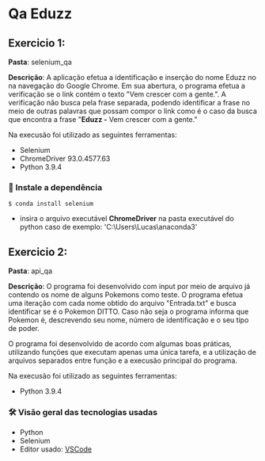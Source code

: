 # Qa Eduzz

## Exercicio 1:

**Pasta**: selenium_qa

**Descrição**: A aplicação efetua a identificação e inserção do nome Eduzz no na navegação do Google Chrome. Em sua abertura, o programa efetua a verificação se o link contém o texto "Vem crescer com a gente.". A verificação não busca pela frase separada, podendo identificar a frase no meio de outras palavras que possam compor o link como é o caso da busca que encontra a frase "**Eduzz -** Vem crescer com a gente."

Na execusão foi utilizado as seguintes ferramentas:
* Selenium
* ChromeDriver 93.0.4577.63
* Python 3.9.4

### 🎲 Instale a dependência
    $ conda install selenium
    
  * insira o arquivo executável **ChromeDriver** na pasta executável do python
    caso de exemplo: 'C:\Users\Lucas\anaconda3\'

## Exercicio 2:

**Pasta**: api_qa

**Descrição**: O programa foi desenvolvido com input por meio de arquivo já contendo os nome de alguns Pokemons como teste. O programa efetua uma iteração com cada nome obtido do arquivo "Entrada.txt" e busca identificar se é o Pokemon DITTO. Caso não seja o programa informa que Pokemon é, descrevendo seu nome, número de identificação e o seu tipo de poder.

  O programa foi desenvolvido de acordo com algumas boas práticas, utilizando funções que executam apenas uma única tarefa, e a utilização de arquivos separados entre função e a execusão principal do programa.

Na execusão foi utilizado as seguintes ferramentas:
* Python 3.9.4

### 🛠 Visão geral das tecnologias usadas
* Python
* Selenium
* Editor usado: [VSCode](https://code.visualstudio.com/)

